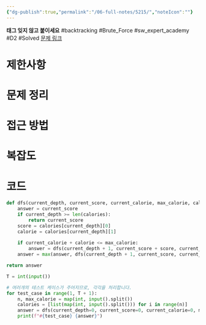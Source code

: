 ```yaml
---
{"dg-publish":true,"permalink":"/06-full-notes/5215/","noteIcon":""}
---
```



**태그 잊지 않고 붙이세요**
#backtracking #Brute_Force #sw_expert_academy #D2 #Solved 
[문제 링크](https://swexpertacademy.com/main/code/problem/problemDetail.do?contestProbId=AWT-lPB6dHUDFAVT&categoryId=AWT-lPB6dHUDFAVT&categoryType=CODE&problemTitle=5215&orderBy=FIRST_REG_DATETIME&selectCodeLang=ALL&select-1=&pageSize=10&pageIndex=1)
# 제한사항

# 문제 정리

# 접근 방법

# 복잡도

# 코드
``` python
def dfs(current_depth, current_score, current_calorie, max_calorie, calories):
	answer = current_score
	if current_depth >= len(calories):
		return current_score
	score = calories[current_depth][0]
	calorie = calories[current_depth][1]
	
	if current_calorie + calorie <= max_calorie:
		answer = dfs(current_depth + 1, current_score + score, current_calorie + calorie, max_calorie, calories)
	answer = max(answer, dfs(current_depth + 1, current_score, current_calorie, max_calorie, calories))

return answer

T = int(input())

# 여러개의 테스트 케이스가 주어지므로, 각각을 처리합니다.
for test_case in range(1, T + 1):
	n, max_calorie = map(int, input().split())
	calories = [list(map(int, input().split())) for i in range(n)]
	answer = dfs(current_depth=0, current_score=0, current_calorie=0, max_calorie=max_calorie, calories=calories)
	print(f"#{test_case} {answer}")
```